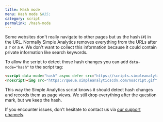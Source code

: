 ```yaml
---
title: Hash mode
menu: Hash mode &#35;
category: script
permalink: /hash-mode
---
```


Some websites don't really navigate to other pages but us the hash (`#`) in the URL. Normally Simple Analytics removes everything from the URLs after a `?` or a `#`. We don't want to collect this information because it could contain private information like search keywords.

To allow the script to detect those hash changes you can add `data-mode="hash"` to the script tag:

<!-- prettier-ignore -->
```html
<script data-mode="hash" async defer src="https://scripts.simpleanalyticscdn.com/latest.js"></script>
<noscript><img src="https://queue.simpleanalyticscdn.com/noscript.gif" alt="" referrerpolicy="no-referrer-when-downgrade" /></noscript>
```

This way the Simple Analytics script knows it should detect hash changes and records them as page views. We still drop everything after the question mark, but we keep the hash.

If you encounter issues, don't hesitate to contact us via [our support channels](https://simpleanalytics.com/contact).
